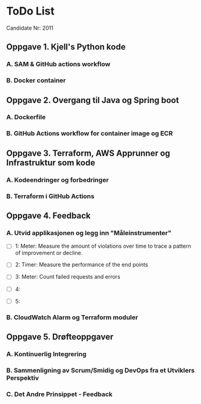 # ToDo List

Candidate Nr: 2011

## Oppgave 1. Kjell's Python kode
### A. SAM & GitHub actions workflow


### B. Docker container


## Oppgave 2. Overgang til Java og Spring boot
### A. Dockerfile


### B. GitHub Actions workflow for container image og ECR


## Oppgave 3. Terraform, AWS Apprunner og Infrastruktur som kode
### A. Kodeendringer og forbedringer


### B. Terraform i GitHub Actions


## Oppgave 4. Feedback
### A. Utvid applikasjonen og legg inn "Måleinstrumenter"

* [ ] 1: Meter: Measure the amount of violations over time to trace a pattern of improvement or decline. 
* [ ] 2: Timer: Measure the performance of the end points
* [ ] 3: Meter: Count failed requests and errors
* [ ] 4:
* [ ] 5: 


### B. CloudWatch Alarm og Terraform moduler


## Oppgave 5. Drøfteoppgaver
### A. Kontinuerlig Integrering


### B. Sammenligning av Scrum/Smidig og DevOps fra et Utviklers Perspektiv


### C. Det Andre Prinsippet - Feedback


